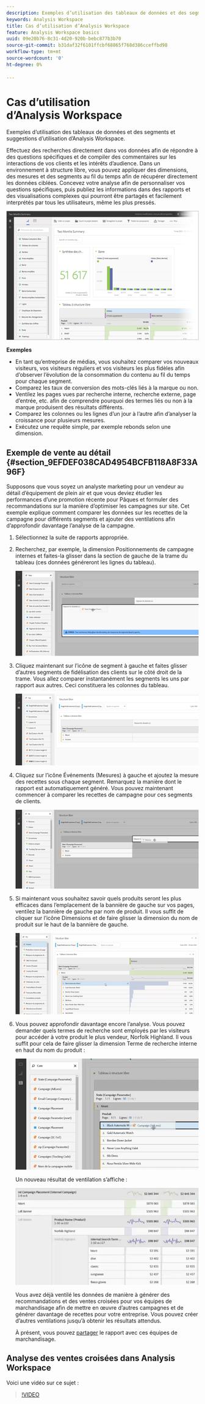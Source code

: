 ```yaml
---
description: Exemples d’utilisation des tableaux de données et des segments et suggestions d’utilisation d’Analysis Workspace.
keywords: Analysis Workspace
title: Cas d’utilisation d’Analysis Workspace
feature: Analysis Workspace basics
uuid: 09e20b76-8c31-4d20-920b-bebc877b3b70
source-git-commit: b31daf32f6101ffcbf68865f768d386cceffbd98
workflow-type: tm+mt
source-wordcount: '0'
ht-degree: 0%

---
```



# Cas d’utilisation d’Analysis Workspace

Exemples d’utilisation des tableaux de données et des segments et suggestions d’utilisation d’Analysis Workspace.

Effectuez des recherches directement dans vos données afin de répondre à des questions spécifiques et de compiler des commentaires sur les interactions de vos clients et les intérêts d’audience. Dans un environnement à structure libre, vous pouvez appliquer des dimensions, des mesures et des segments au fil du temps afin de récupérer directement les données ciblées. Concevez votre analyse afin de personnaliser vos questions spécifiques, puis publiez les informations dans des rapports et des visualisations complexes qui pourront être partagés et facilement interprétés par tous les utilisateurs, même les plus pressés.

![](assets/two-months-summary-project.png)

**Exemples**

* En tant qu’entreprise de médias, vous souhaitez comparer vos nouveaux visiteurs, vos visiteurs réguliers et vos visiteurs les plus fidèles afin d’observer l’évolution de la consommation du contenu au fil du temps pour chaque segment.
* Comparez les taux de conversion des mots-clés liés à la marque ou non.
* Ventilez les pages vues par recherche interne, recherche externe, page d’entrée, etc. afin de comprendre pourquoi des termes liés ou non à la marque produisent des résultats différents.
* Comparez les colonnes ou les lignes d’un jour à l’autre afin d’analyser la croissance pour plusieurs mesures.
* Exécutez une requête simple, par exemple rebonds selon une dimension.

## Exemple de vente au détail {#section_9EFDEF038CAD4954BCFB118A8F33A96F}

Supposons que vous soyez un analyste marketing pour un vendeur au détail d’équipement de plein air et que vous deviez étudier les performances d’une promotion récente pour Pâques et formuler des recommandations sur la manière d’optimiser les campagnes sur site. Cet exemple explique comment comparer les données sur les recettes de la campagne pour différents segments et ajouter des ventilations afin d’approfondir davantage l’analyse de la campagne.

1. Sélectionnez la suite de rapports appropriée.
1. Recherchez, par exemple, la dimension Positionnements de campagne internes et faites-la glisser dans la section de gauche de la trame du tableau (ces données généreront les lignes du tableau).

   ![](assets/drag_dimension.png)

1. Cliquez maintenant sur l’icône de segment à gauche et faites glisser d’autres segments de fidélisation des clients sur le côté droit de la trame. Vous allez comparer instantanément les segments les uns par rapport aux autres. Ceci constituera les colonnes du tableau.

   ![](assets/drag_segments.png)

1. Cliquez sur l’icône Événements (Mesures) à gauche et ajoutez la mesure des recettes sous chaque segment. Remarquez la manière dont le rapport est automatiquement généré. Vous pouvez maintenant commencer à comparer les recettes de campagne pour ces segments de clients.

   ![](assets/drag_metrics.png)

1. Si maintenant vous souhaitez savoir quels produits seront les plus efficaces dans l’emplacement de la bannière de gauche sur vos pages, ventilez la bannière de gauche par nom de produit. Il vous suffit de cliquer sur l’icône Dimensions et de faire glisser la dimension du nom de produit sur le haut de la bannière de gauche.

   ![](assets/breakdown_prodname.png)

1. Vous pouvez approfondir davantage encore l’analyse. Vous pouvez demander quels termes de recherche sont employés par les visiteurs pour accéder à votre produit le plus vendeur, Norfolk Highland. Il vous suffit pour cela de faire glisser la dimension Terme de recherche interne en haut du nom du produit :

   ![](assets/breakdown_intsearchterm.png)

   Un nouveau résultat de ventilation s’affiche :

   ![](assets/breakdown_result.png)

   Vous avez déjà ventilé les données de manière à générer des recommandations et des ventes croisées pour vos équipes de marchandisage afin de mettre en œuvre d’autres campagnes et de générer davantage de recettes pour votre entreprise. Vous pouvez créer d’autres ventilations jusqu’à obtenir les résultats attendus.

   À présent, vous pouvez  [partager](/help/analyze/analysis-workspace/curate-share/curate.md) le rapport avec ces équipes de marchandisage.

## Analyse des ventes croisées dans Analysis Workspace

Voici une vidéo sur ce sujet :

>[!VIDEO](https://video.tv.adobe.com/v/25864/?quality=12)
